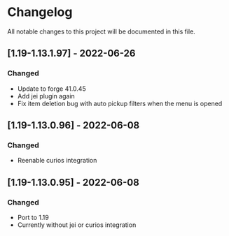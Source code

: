 # Changelog
All notable changes to this project will be documented in this file.

## [1.19-1.13.1.97] - 2022-06-26
### Changed
 - Update to forge 41.0.45
 - Add jei plugin again
 - Fix item deletion bug with auto pickup filters when the menu is opened

## [1.19-1.13.0.96] - 2022-06-08
### Changed
 - Reenable curios integration

## [1.19-1.13.0.95] - 2022-06-08
### Changed
 - Port to 1.19
 - Currently without jei or curios integration
